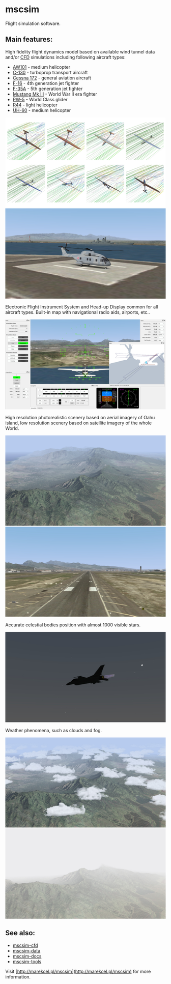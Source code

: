 # mscsim
Flight simulation software.

## Main features:

High fidelity flight dynamics model based on available wind tunnel data and/or [CFD](https://en.wikipedia.org/wiki/Computational_fluid_dynamics) simulations including following aircraft types:

* [AW101](https://en.wikipedia.org/wiki/AgustaWestland_AW101) - medium helicopter
* [C-130](https://en.wikipedia.org/wiki/Lockheed_C-130_Hercules) - turboprop transport aircraft
* [Cessna 172](https://en.wikipedia.org/wiki/Cessna_172) - general aviation aircraft
* [F-16](https://en.wikipedia.org/wiki/General_Dynamics_F-16_Fighting_Falcon) - 4th generation jet fighter
* [F-35A](https://en.wikipedia.org/wiki/Lockheed_Martin_F-35_Lightning_II) - 5th generation jet fighter
* [Mustang Mk III](https://en.wikipedia.org/wiki/North_American_P-51_Mustang) - World War II era fighter
* [PW-5](https://en.wikipedia.org/wiki/PW-5) - World Class glider
* [R44](https://en.wikipedia.org/wiki/Robinson_R44) - light helicopter
* [UH-60](https://en.wikipedia.org/wiki/Sikorsky_UH-60_Black_Hawk) - medium helicopter

![AW101](screenshot_cfd.jpg)
![AW101](screenshot_aw101.jpg)

Electronic Flight Instrument System and Head-up Display common for all aircraft types. Built-in map with navigational radio aids, airports, etc..

![MScSim - GUI](screenshot_gui.jpg)

High resolution photorealistic scenery based on aerial imagery of Oahu island, low resolution scenery based on satellite imagery of the whole World.

![Scenery - Oahu](screenshot_oahu.jpg)
![Scenery - PHNL](screenshot_phnl.jpg)

Accurate celestial bodies position with almost 1000 visible stars.

![Stars](screenshot_stars.jpg)

Weather phenomena, such as clouds and fog.

![Clouds](screenshot_clouds.jpg)
![Fog](screenshot_fog.jpg)

## See also:
* [mscsim-cfd](https://github.com/marek-cel/mscsim-cfd)
* [mscsim-data](https://github.com/marek-cel/mscsim-data)
* [mscsim-docs](https://github.com/marek-cel/mscsim-docs)
* [mscsim-tools](https://github.com/marek-cel/mscsim-tools)

Visit [http://marekcel.pl/mscsim](http://marekcel.pl/mscsim) for more information.
